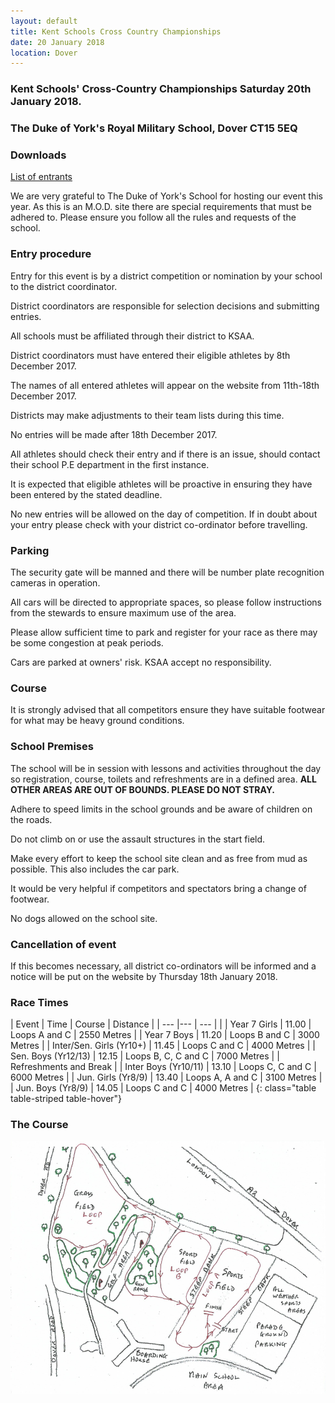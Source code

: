 ```yaml
---
layout: default
title: Kent Schools Cross Country Championships 
date: 20 January 2018
location: Dover
---
```


### Kent Schools' Cross-Country Championships Saturday 20th January 2018.

### The Duke of York's Royal Military School, Dover CT15 5EQ

<div class="panel panel-info">
  <div class="panel-heading">
    <h3 class="panel-title">Downloads</h3>
  </div>
  <div class="panel-body">
    <a href="/files/events/17-18/2018-01-20-kent-schools-cross-country-champs/KSAAProgramme2018-ForReview.pdf">List of entrants</a>
  </div>
</div>

We are very grateful to The Duke of York's School for hosting our event this year. As this is an M.O.D. site there are special requirements that must be adhered to. Please ensure you follow all the rules and requests of the school.

### Entry procedure

Entry for this event is by a district competition or nomination by your school to the district coordinator.

District coordinators are responsible for selection decisions and submitting entries.

All schools must be affiliated through their district to KSAA.

District coordinators must have entered their eligible athletes by 8th December 2017.

The names of all entered athletes will appear on the website from 11th-18th December 2017.

Districts may make adjustments to their team lists during this time.

No entries will be made after 18th December 2017.

All athletes should check their entry and if there is an issue, should contact their school P.E department in the first instance.

It is expected that eligible athletes will be proactive in ensuring they have been entered by the stated deadline.

No new entries will be allowed on the day of competition. If in doubt about your entry please check with your district co-ordinator before travelling.

### Parking

The security gate will be manned and there will be number plate recognition cameras in operation.

All cars will be directed to appropriate spaces, so please follow instructions from the stewards to ensure maximum use of the area.

Please allow sufficient time to park and register for your race as there may be some congestion at peak periods.

Cars are parked at owners' risk. KSAA accept no responsibility.

### Course

It is strongly advised that all competitors ensure they have suitable footwear for what may be heavy ground conditions.

### School Premises

The school will be in session with lessons and activities throughout the day so registration, course, toilets and refreshments are in a defined area. **ALL OTHER AREAS ARE OUT OF BOUNDS. PLEASE DO NOT STRAY.**

Adhere to speed limits in the school grounds and be aware of children on the roads.

Do not climb on or use the assault structures in the start field.

Make every effort to keep the school site clean and as free from mud as possible. This also includes the car park.

It would be very helpful if competitors and spectators bring a change of footwear.

No dogs allowed on the school site.

### Cancellation of event

If this becomes necessary, all district co-ordinators will be informed and a notice will be put on the website by Thursday 18th January 2018.

### Race Times

| Event                             | Time  | Course                    | Distance      |
| ---                               |---    | ---                       |               |
| Year 7 Girls                      | 11.00 | Loops A and C             | 2550 Metres   |
| Year 7 Boys                       | 11.20 | Loops B and C             | 3000 Metres   |
| Inter/Sen. Girls (Yr10+)          | 11.45 | Loops C and C             | 4000 Metres   |
| Sen. Boys (Yr12/13)               | 12.15 | Loops B, C, C and C       | 7000 Metres   |
| Refreshments and Break                                                                |
| Inter Boys (Yr10/11)              | 13.10 | Loops C, C and C          | 6000 Metres   |
| Jun. Girls (Yr8/9)                | 13.40 | Loops A, A and C          | 3100 Metres   |
| Jun. Boys (Yr8/9)                 | 14.05 | Loops C and C             | 4000 Metres   |
{: class="table table-striped table-hover"}

### The Course

<a href="/images/events/16-17/2017-01-21-kent-schools-cross-country-champs/course-map.PNG" target="_blank">
    <img src="/images/events/16-17/2017-01-21-kent-schools-cross-country-champs/course-map.PNG" style="max-width:100%;"/>
</a>